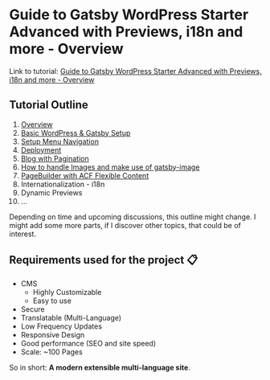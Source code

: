 # Guide to Gatsby WordPress Starter Advanced with Previews, i18n and more - Overview

Link to tutorial: [Guide to Gatsby WordPress Starter Advanced with Previews, i18n and more - Overview](https://dev.to/nevernull/overview-guide-to-gatsby-wordpress-starter-advanced-with-previews-i18n-and-more-583l)

## Tutorial Outline

1. [Overview](https://dev.to/nevernull/overview-guide-to-gatsby-wordpress-starter-advanced-with-previews-i18n-and-more-583l)
2. [Basic WordPress & Gatsby Setup](https://dev.to/nevernull/basic-wordpress-gatsby-setup-guide-to-gatsby-wordpress-starter-advanced-with-previews-i18n-and-more-44d8)
3. [Setup Menu Navigation](https://dev.to/nevernull/setup-menu-navigation-guide-to-gatsby-wordpress-starter-advanced-with-previews-i18n-and-more-3bfl)
4. [Deployment](https://dev.to/nevernull/deployment-guide-to-gatsby-wordpress-starter-advanced-with-previews-i18n-and-more-2g2o)
5. [Blog with Pagination](https://dev.to/nevernull/blog-with-pagination-guide-to-gatsby-wordpress-starter-advanced-with-previews-i18n-and-more-50g5)
6. [How to handle Images and make use of gatsby-image](https://dev.to/nevernull/how-to-handle-images-and-make-use-of-gatsby-image-guide-to-gatsby-wordpress-starter-advanced-with-previews-i18n-and-more-g9b)
7. [PageBuilder with ACF Flexible Content](https://dev.to/nevernull/pagebuilder-with-acf-flexible-content-guide-to-gatsby-wordpress-starter-advanced-with-previews-i18n-and-more-2lf4)
8. Internationalization - i18n
9. Dynamic Previews
10. ...

Depending on time and upcoming discussions, this outline might change. I might add some more parts, if I discover other topics, that could be of interest.

## Requirements used for the project 📋

- CMS
  - Highly Customizable
  - Easy to use
- Secure
- Translatable (Multi-Language)
- Low Frequency Updates
- Responsive Design
- Good performance (SEO and site speed)
- Scale: ~100 Pages

So in short: **A modern extensible multi-language site**.
